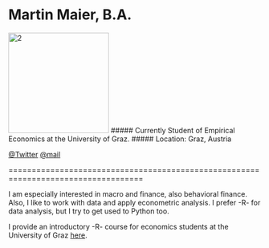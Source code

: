 # Martin Maier, B.A.

<img src="https://user-images.githubusercontent.com/63603922/93268807-25df9000-f7ae-11ea-9ceb-d638bb5b14d8.jpg" alt="2" width="200"/> 
##### Currently Student of Empirical Economics at the University of Graz. 
##### Location: Graz, Austria

[@Twitter](https://twitter.com/maetmaier) 
[@mail](maier_martin@live.at)



===================================================================================

I am especially interested in macro and finance, also behavioral finance. Also, I like to work with data and apply econometric analysis. I prefer -R- for data analysis, but I try to get used to Python too. 

I provide an introductory -R- course for economics students at the University of Graz [here](https://maiermartin.github.io/An-Economists-R-Tutorial/).



